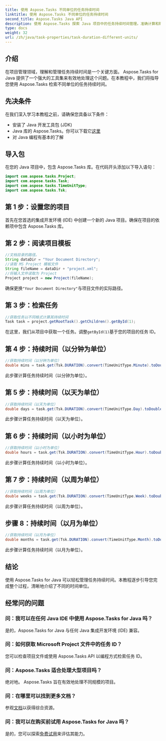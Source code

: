```yaml
---
title: 使用 Aspose.Tasks 不同单位的任务持续时间
linktitle: 使用 Aspose.Tasks 不同单位的任务持续时间
second_title: Aspose.Tasks Java API
description: 使用 Aspose.Tasks 探索 Java 项目中的任务持续时间管理。准确计算和转换持续时间（以分钟、天、小时、周和月为单位）。
type: docs
weight: 32
url: /zh/java/task-properties/task-duration-different-units/
---
```

## 介绍
在项目管理领域，理解和管理任务持续时间是一个关键方面。 Aspose.Tasks for Java 提供了一个强大的工具集来有效地处理这个问题。在本教程中，我们将指导您使用 Aspose.Tasks 检索不同单位的任务持续时间。
## 先决条件
在我们深入学习本教程之前，请确保您具备以下条件：
- 安装了 Java 开发工具包 (JDK)
-  Java 库的 Aspose.Tasks。你可以下载它[这里](https://releases.aspose.com/tasks/java/)
- 对 Java 编程有基本的了解
## 导入包
在您的 Java 项目中，包含 Aspose.Tasks 库。在代码开头添加以下导入语句：
```java
import com.aspose.tasks.Project;
import com.aspose.tasks.Task;
import com.aspose.tasks.TimeUnitType;
import com.aspose.tasks.Tsk;
```
## 第 1 步：设置您的项目
首先在您首选的集成开发环境 (IDE) 中创建一个新的 Java 项目。确保在项目的依赖项中包含 Aspose.Tasks 库。
## 第 2 步：阅读项目模板
```java
//文档目录的路径。
String dataDir = "Your Document Directory";
//读取 MS Project 模板文件
String fileName = dataDir + "project.xml";
//将输入文件读取为 Project
Project project = new Project(fileName);
```
确保更换`"Your Document Directory"`与项目文件的实际路径。
## 第 3 步：检索任务
```java
//获取任务以不同格式计算其持续时间
Task task = project.getRootTask().getChildren().getById(1);
```
在这里，我们从项目中获取一个任务。调整`getById(1)`基于您的项目的任务 ID。
## 第 4 步：持续时间（以分钟为单位）
```java
//获取持续时间（以分钟为单位）
double mins = task.get(Tsk.DURATION).convert(TimeUnitType.Minute).toDouble();
```
此步骤计算任务持续时间（以分钟为单位）。
## 第 5 步：持续时间（以天为单位）
```java
//获取持续时间（以天为单位）
double days = task.get(Tsk.DURATION).convert(TimeUnitType.Day).toDouble();
```
此步骤计算任务持续时间（以天为单位）。
## 第 6 步：持续时间（以小时为单位）
```java
//获取持续时间（以小时为单位）
double hours = task.get(Tsk.DURATION).convert(TimeUnitType.Hour).toDouble();
```
此步骤计算任务持续时间（以小时为单位）。
## 第 7 步：持续时间（以周为单位）
```java
//获取持续时间（以周为单位）
double weeks = task.get(Tsk.DURATION).convert(TimeUnitType.Week).toDouble();
```
此步骤计算任务持续时间（以周为单位）。
## 步骤 8：持续时间（以月为单位）
```java
//获取持续时间（以月为单位）
double months = task.get(Tsk.DURATION).convert(TimeUnitType.Month).toDouble();
```
此步骤计算任务持续时间（以月为单位）。
## 结论
使用 Aspose.Tasks for Java 可以轻松管理任务持续时间。本教程逐步引导您完成整个过程，清晰地介绍了不同的时间单位。
## 经常问的问题
### 问：我可以在任何 Java IDE 中使用 Aspose.Tasks for Java 吗？
是的，Aspose.Tasks for Java 与任何 Java 集成开发环境 (IDE) 兼容。
### 问：如何获取 Microsoft Project 文件中的任务 ID？
您可以检查项目文件或使用 Aspose.Tasks API 以编程方式检索任务 ID。
### 问：Aspose.Tasks 适合处理大型项目吗？
绝对地。 Aspose.Tasks 旨在有效地处理不同规模的项目。
### 问：在哪里可以找到更多文档？
参观[文档](https://reference.aspose.com/tasks/java/)以获得综合资源。
### 问：我可以在购买前试用 Aspose.Tasks for Java 吗？
是的，您可以探索[免费试用](https://releases.aspose.com/)来评估其能力。